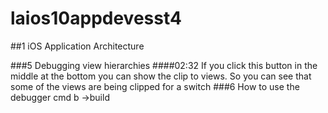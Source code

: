 # laios10appdevesst4
##1 iOS Application Architecture

###5 Debugging view hierarchies
####02:32
If you click this button in the middle at the bottom you can show the clip to views.
So you can see that some of the views are being clipped for a switch
###6 How to use the debugger
cmd b ->build
